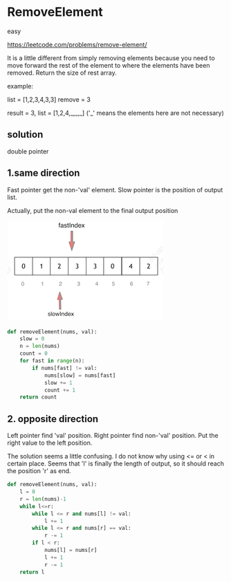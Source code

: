 # RemoveElement

easy

https://leetcode.com/problems/remove-element/


It is a little different from simply removing elements because you need to move forward the rest of the element to where the elements have been removed. Return the size of rest array.

example:

list = \[1,2,3,4,3,3\] remove = 3

result = 3, list = \[1,2,4,\_,\_,\_\] ('\_' means the elements here are not necessary)

## solution

double pointer

## 1.same direction

Fast pointer get the non-'val' element. Slow pointer is the position of output list.

Actually, put the non-val element to the final output position

![removeelement](./pic/removeelement.png)

```python
def removeElement(nums, val):
    slow = 0
    n = len(nums)
    count = 0
    for fast in range(n):
        if nums[fast] != val:
            nums[slow] = nums[fast]
            slow += 1
            count += 1
    return count
```


## 2. opposite direction

Left pointer find 'val' position. Right pointer find non-'val' position. Put the right value to the left position.

The solution seems a little confusing. I do not know why using <= or < in certain place. Seems that 'l' is finally the length of output, so it should reach the position 'r' as end.

```python
def removeElement(nums, val):
    l = 0
    r = len(nums)-1
    while l<=r:
        while l <= r and nums[l] != val:
            l += 1
        while l <= r and nums[r] == val:
            r -= 1
        if l < r:
            nums[l] = nums[r]
            l += 1
            r -= 1
    return l
```
